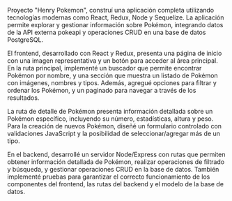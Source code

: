 
Proyecto "Henry Pokemon", construí una aplicación completa utilizando tecnologías modernas como React, Redux, Node y Sequelize. La aplicación permite explorar y gestionar información sobre Pokémon, integrando datos de la API externa pokeapi y operaciones CRUD en una base de datos PostgreSQL.

El frontend, desarrollado con React y Redux, presenta una página de inicio con una imagen representativa y un botón para acceder al área principal. En la ruta principal, implementé un buscador que permite encontrar Pokémon por nombre, y una sección que muestra un listado de Pokémon con imágenes, nombres y tipos. Además, agregué opciones para filtrar y ordenar los Pokémon, y un paginado para navegar a través de los resultados.

La ruta de detalle de Pokémon presenta información detallada sobre un Pokémon específico, incluyendo su número, estadísticas, altura y peso. Para la creación de nuevos Pokémon, diseñé un formulario controlado con validaciones JavaScript y la posibilidad de seleccionar/agregar más de un tipo.

En el backend, desarrollé un servidor Node/Express con rutas que permiten obtener información detallada de Pokémon, realizar operaciones de filtrado y búsqueda, y gestionar operaciones CRUD en la base de datos. También implementé pruebas para garantizar el correcto funcionamiento de los componentes del frontend, las rutas del backend y el modelo de la base de datos.

